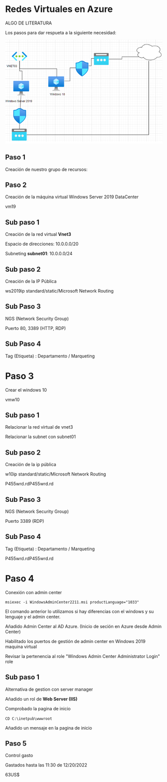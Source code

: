 # Redes Virtuales en Azure

ALGO DE LITERATURA

Los pasos para dar respueta a la siguiente necesidad:



![](img/00.png)

## Paso 1

Creación de nuestro grupo de recursos:



## Paso 2

Creación de la máquina virtual Windows Server 2019 DataCenter

vm19

## Sub paso 1

Creación de la red virtual **Vnet3**

Espacio de direcciones: 10.0.0.0/20

Subneting **subnet01**: 10.0.0.0/24

## Sub paso 2

Creación de la IP Pública

ws2019ip standard/static/Microsoft Network Routing

## Sub Paso 3

NGS (Network Security Group)

Puerto 80, 3389 (HTTP, RDP)

## Sub Paso 4

Tag (Etiqueta) : Departamento / Marqueting



# Paso 3

Crear el windows 10 

vmw10

## Sub paso 1

Relacionar la red virtual de vnet3

Relacionar la subnet con subnet01

## Sub paso 2

Creación de la ip pública 

w10ip standard/static/Microsoft Network Routing

P455wrd.rdP455wrd.rd

## Sub Paso 3

NGS (Network Security Group)

Puerto 3389 (RDP)

## Sub Paso 4

Tag (Etiqueta) : Departamento / Marqueting

P455wrd.rdP455wrd.rd



# Paso 4

Conexión con admin center

```
msiexec -i WindowsAdminCenter2211.msi productLanguage="1033"
```

El comando anterior lo utilizamos si hay diferencias con el windows y su lenguaje y el admin center.

Añadido Admin Center al AD Azure. (Inicio de seción en Azure desde Admin Center)

Habilitado los puertos de gestión de admin center en Windows 2019 maquina virtual

Revisar la pertenencia al role "Windows Admin Center Administrator Login" role

## Sub paso 1

Alternativa de gestion con server manager

Añadido un rol de **Web Server (IIS)**

Comprobado la pagina de inicio

```CD C:\inetpub\wwwroot```

Añadido un mensaje en la pagina de inicio



## Paso 5

Control gasto

Gastados hasta las 11:30 de 12/20/2022

63US$



